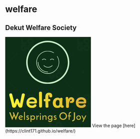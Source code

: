 # welfare
## Dekut Welfare Society
<img src="./images/logo.svg.png" alt="dekut welfare society">
View the page [here](https://clint171.github.io/welfare/)

